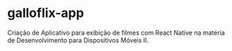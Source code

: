 # galloflix-app
Criação de Aplicativo para exibição de filmes com React Native na matéria de Desenvolvimento para Dispositivos Móveis II.
